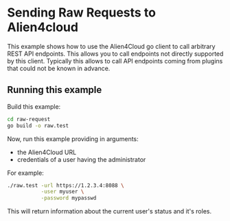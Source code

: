 # Sending Raw Requests to Alien4cloud

This example shows how to use the Alien4Cloud go client to call arbitrary REST API endpoints.
This allows you to call endpoints not directly supported by this client.
Typically this allows to call API endpoints coming from plugins that could not be known in advance.

## Running this example

Build this example:

```bash
cd raw-request
go build -o raw.test
```

Now, run this example providing in arguments:

* the Alien4Cloud URL
* credentials of a user having the administrator

For example:

```bash
./raw.test -url https://1.2.3.4:8088 \
           -user myuser \
           -password mypasswd
```

This will return information about the current user's status and it's roles.
